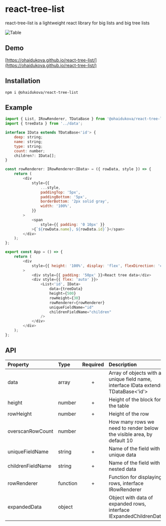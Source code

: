 # react-tree-list

react-tree-list is a lightweight react library for big lists and big tree lists

![Table](./ReactTreeList.gif)

## Demo

[https://ohaidukova.github.io/react-tree-list/](https://ohaidukova.github.io/react-tree-list/)

## Installation

```
npm i @ohaidukova/react-tree-list
```

## Example

```js
import { List, IRowRenderer, TDataBase } from '@ohaidukova/react-tree-list';
import { treeData } from '../data';

interface IData extends TDataBase<'id'> {
    deep: string;
    name: string;
    type: string;
    count: number;
    children?: IData[];
}

const rowRenderer: IRowRenderer<IData> = ({ rowData, style }) => {
    return (
        <div
            style={{
                ...style,
                paddingTop: '5px',
                paddingBottom: '5px',
                borderBottom: '2px solid gray',
                width: '100%',
            }}
        >
            <span
                style={{ padding: '0 10px' }}
            >{`${rowData.name}, ${rowData.id}`}</span>
        </div>
    );
};

export const App = () => {
    return (
        <div
            style={{ height: '100%', display: 'flex', flexDirection: 'column' }}
        >
            <div style={{ padding: '50px' }}>React tree data</div>
            <div style={{ flex: 'auto' }}>
                <List<'id', IData>
                    data={treeData}
                    height={500}
                    rowHeight={30}
                    rowRenderer={rowRenderer}
                    uniqueFieldName="id"
                    childrenFieldName="children"
                />
            </div>
        </div>
    );
};

```

## API

| **Property**      | **Type** | **Required** | **Description**                                                                    |
| :---------------- | :------- | :----------: | :--------------------------------------------------------------------------------- |
| data              | array    |      +       | Array of objects with a unique field name, interface IData extends TDataBase<'id'> |
| height            | number   |      +       | Height of the block for the table                                                  |
| rowHeight         | number   |      +       | Height of the row                                                                  |
| overscanRowCount  | number   |              | How many rows we need to render below the visible area, by default 10              |
| uniqueFieldName   | string   |      +       | Name of the field with unique data                                                 |
| childrenFieldName | string   |      +       | Name of the field with nested data                                                 |
| rowRenderer       | function |      +       | Function for displaying rows, interface IRowRenderer                               |
| expandedData      | object   |              | Object with data of expanded rows, interface IExpandedChildrenData                 |
